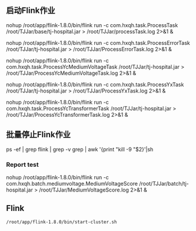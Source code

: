 ## 启动Flink作业

nohup /root/app/flink-1.8.0/bin/flink run -c com.hxqh.task.ProcessTask /root/TJJar/base/tj-hospital.jar > /root/TJJar/processTask.log 2>&1 &

nohup /root/app/flink-1.8.0/bin/flink run -c com.hxqh.task.ProcessErrorTask /root/TJJar/tj-hospital.jar > /root/TJJar/ProcessErrorTask.log 2>&1 &

nohup /root/app/flink-1.8.0/bin/flink run -c com.hxqh.task.ProcessYcMediumVoltageTask /root/TJJar/tj-hospital.jar > /root/TJJar/ProcessYcMediumVoltageTask.log 2>&1 &

nohup /root/app/flink-1.8.0/bin/flink run -c com.hxqh.task.ProcessYxTask /root/TJJar/tj-hospital.jar > /root/TJJar/ProcessYxTask.log 2>&1 &

nohup /root/app/flink-1.8.0/bin/flink run -c com.hxqh.task.ProcessYcTransformerTask /root/TJJar/tj-hospital.jar > /root/TJJar/ProcessYcTransformerTask.log 2>&1 &


## 批量停止Flink作业
ps -ef | grep flink | grep -v grep | awk '{print "kill -9 "$2}'|sh

### Report test
nohup /root/app/flink-1.8.0/bin/flink run -c com.hxqh.batch.mediumvoltage.MediumVoltageScore /root/TJJar/batch/tj-hospital.jar > /root/TJJar/MediumVoltageScore.log 2>&1 &


## Flink
```
/root/app/flink-1.8.0/bin/start-cluster.sh 
```
